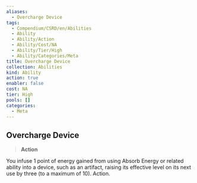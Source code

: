 ```yaml
---
aliases:
  - Overcharge Device
tags:
  - Compendium/CSRD/en/Abilities
  - Ability
  - Ability/Action
  - Ability/Cost/NA
  - Ability/Tier/High
  - Ability/Categories/Meta
title: Overcharge Device
collection: Abilities
kind: Ability
action: true
enabler: false
cost: NA
tier: High
pools: []
categories:
  - Meta
---
```

## Overcharge Device  
>**Action**
  
You infuse 1 point of energy gained from using Absorb Energy or related ability into a device, such as an artifact, raising its effective level on its next use by three (to a maximum of 10). Action.